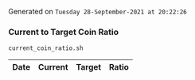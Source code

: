 Generated on `Tuesday 28-September-2021 at 20:22:26`

### Current to Target Coin Ratio
`current_coin_ratio.sh`

Date|Current|Target|Ratio
---|---|---|---
